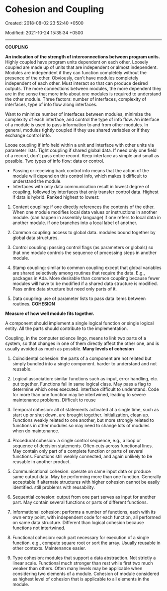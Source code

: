 # Cohesion and Coupling

Created: 2018-08-02 23:52:40 +0500

Modified: 2021-10-24 15:35:34 +0500

---

**COUPLING**

**An indication of the strength of interconnections between program units.**
Highly coupled have program units dependent on each other. Loosely coupled are made up of units that are independent or almost independent.
Modules are independent if they can function completely without the presence of the other. Obviously, can't have modules completely independent of each other. Must interact so that can produce desired outputs. The more connections between modules, the more dependent they are in the sense that more info about one modules is required to understand the other module.
Three factors: number of interfaces, complexity of interfaces, type of info flow along interfaces.

Want to minimize number of interfaces between modules, minimize the complexity of each interface, and control the type of info flow. An interface of a module is used to pass information to and from other modules.
In general, modules tightly coupled if they use shared variables or if they exchange control info.

Loose coupling if info held within a unit and interface with other units via parameter lists. Tight coupling if shared global data.
If need only one field of a record, don't pass entire record. Keep interface as simple and small as possible.
Two types of info flow: data or control.
-   Passing or receiving back control info means that the action of the module will depend on this control info, which makes it difficult to understand the module.
-   Interfaces with only data communication result in lowest degree of coupling, followed by interfaces that only transfer control data. Highest if data is hybrid.
Ranked highest to lowest:

1.  Content coupling: if one directly references the contents of the other.
    When one module modifies local data values or instructions in another module. (can happen in assembly language)
    if one refers to local data in another module.
    if one branches into a local label of another.

2.  Common coupling: access to global data.
    modules bound together by global data structures.

3.  Control coupling: passing control flags (as parameters or globals) so that one module controls the sequence of processing steps in another module.

4.  Stamp coupling: similar to common coupling except that global variables are shared selectively among routines that require the data. E.g., packages in Ada. More desirable than common coupling because fewer modules will have to be modified if a shared data structure is modified. Pass entire data structure but need only parts of it.

5.  Data coupling: use of parameter lists to pass data items between routines.
**COHESION**

**Measure of how well module fits together.**

A component should implement a single logical function or single logical entity. All the parts should contribute to the implementation.

Coupling, in the computer science lingo, means to link two parts of a system, so that changes in one of them directly affect the other one, and is usually avoided as much as possible.
**Many levels of cohesion**

1.  Coincidental cohesion: the parts of a component are not related but simply bundled into a single component.
    harder to understand and not reusable.

2.  Logical association: similar functions such as input, error handling, etc. put together. Functions fall in same logical class. May pass a flag to determine which ones executed.
    interface difficult to understand. Code for more than one function may be intertwined, leading to severe maintenance problems. Difficult to reuse

3.  Temporal cohesion: all of statements activated at a single time, such as start up or shut down, are brought together. Initialization, clean up.
    Functions weakly related to one another, but more strongly related to functions in other modules so may need to change lots of modules when do maintenance.

4.  Procedural cohesion: a single control sequence, e.g., a loop or sequence of decision statements. Often cuts across functional lines. May contain only part of a complete function or parts of several functions.
    Functions still weakly connected, and again unlikely to be reusable in another product.

5.  Communicational cohesion: operate on same input data or produce same output data. May be performing more than one function. Generally acceptable if alternate structures with higher cohesion cannot be easily identified.
    still problems with reusability.

6.  Sequential cohesion: output from one part serves as input for another part. May contain several functions or parts of different functions.

7.  Informational cohesion: performs a number of functions, each with its own entry point, with independent code for each function, all performed on same data structure. Different than logical cohesion because functions not intertwined.

8.  Functional cohesion: each part necessary for execution of a single function. e.g., compute square root or sort the array.
    Usually reusable in other contexts. Maintenance easier.

9.  Type cohesion: modules that support a data abstraction.
    Not strictly a linear scale. Functional much stronger than rest while first two much weaker than others. Often many levels may be applicable when considering two elements of a module. Cohesion of module considered as highest level of cohesion that is applicable to all elements in the module.

